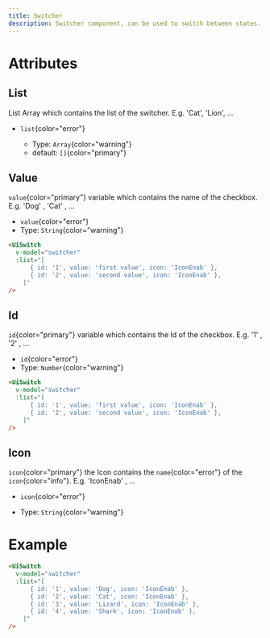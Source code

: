 ```yaml
---
title: Switcher
description: Switcher component, can be used to switch between states.
---
```


# Attributes

## List

List Array which contains the list of the switcher. E.g. 'Cat', 'Lion', ...

- `list`{color="error"}

  - Type: `Array`{color="warning"}
  - default: `[]`{color="primary"}

## Value

`value`{color="primary"} variable which contains the name of the checkbox. E.g. 'Dog' , 'Cat' , ...

- `value`{color="error"}
- Type: `String`{color="warning"}

```html
<UiSwitch
  v-model="switcher"
  :list="[
      { id: '1', value: 'first value', icon: 'IconEnab' },
      { id: '2', value: 'second value', icon: 'IconEnab' },
    ]"
/>
```

## Id

`id`{color="primary"} variable which contains the Id of the checkbox. E.g. '1' , '2' , ...

- `id`{color="error"}
- Type: `Number`{color="warning"}

```html
<UiSwitch
  v-model="switcher"
  :list="[
      { id: '1', value: 'first value', icon: 'IconEnab' },
      { id: '2', value: 'second value', icon: 'IconEnab' },
    ]"
/>
```

## Icon

`icon`{color="primary"} the Icon contains the `name`{color="error"} of the `icon`{color="info"}. E.g. 'IconEnab' , ...

- `icon`{color="error"}

- Type: `String`{color="warning"}

# Example

```html
<UiSwitch
  v-model="switcher"
  :list="[
      { id: '1', value: 'Dog', icon: 'IconEnab' },
      { id: '2', value: 'Cat', icon: 'IconEnab' },
      { id: '3', value: 'Lizard', icon: 'IconEnab' },
      { id: '4', value: 'Shark', icon: 'IconEnab' },
    ]"
/>
```
